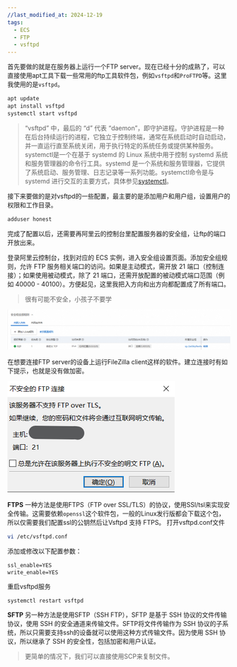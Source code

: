 ```yaml
---
//last_modified_at: 2024-12-19
tags:
  - ECS
  - FTP
  - vsftpd
---
```


首先要做的就是在服务器上运行一个FTP server。现在已经十分的成熟了，可以直接使用apt工具下载一些常用的ftp工具软件包，例如`vsftpd`和`ProFTPD`等。这里我使用的是`vsftpd`。

```bash
apt update
apt install vsftpd
systemctl start vsftpd
```
>  “vsftpd” 中，最后的 “d” 代表 “daemon”，即守护进程。守护进程是一种在后台持续运行的进程，它独立于控制终端，通常在系统启动时自动启动，并一直运行直至系统关闭，用于执行特定的系统任务或提供某种服务。
> systemctl是一个在基于 systemd 的 Linux 系统中用于控制 systemd 系统和服务管理器的命令行工具。systemd 是一个系统和服务管理器，它提供了系统启动、服务管理、日志记录等一系列功能。systemctl命令是与systemd 进行交互的主要方式，具体参见[systemctl](/_posts/note/2025-1-16-systemd和systemctl.md)。

接下来要做的是对vsftpd的一些配置，最主要的是添加用户和用户组，设置用户的权限和工作目录。

```bash
adduser honest
```

完成了配置以后，还需要再阿里云的控制台里配置服务器的安全组，让ftp的端口开放出来。

登录阿里云控制台，找到对应的 ECS 实例，进入安全组设置页面。添加安全组规则，允许 FTP 服务相关端口的访问。如果是主动模式，需开放 21 端口（控制连接）；如果使用被动模式，除了 21 端口，还需开放配置的被动模式端口范围（例如 40000 - 40100）。方便起见，这里我把入方向和出方向都配置成了所有端口。

> 很有可能不安全，小孩子不要学

![](/assets/images/blog/2025-01-16%20103849.png)

在想要连接FTP server的设备上运行FileZilla client这样的软件。建立连接时有如下提示，也就是没有做加密。

![](/assets/images/blog/2025-01-16%20105225.png)

**FTPS**
一种方法是使用FTPS（FTP over SSL/TLS）的协议，使用SSl/tsl来实现安全传输。这需要依赖`openssl`这个软件包，一般的Linux发行版都会下载这个包，所以仅需要我们配置ssl的公钥然后让Vsftpd 支持 FTPS。
打开vsftpd.conf文件
```bash
vi /etc/vsftpd.conf
```
添加或修改以下配置参数：
```plain
ssl_enable=YES
write_enable=YES
```
重启vsftpd服务
```bash
systemctl restart vsftpd
```
**SFTP**
另一种方法是使用SFTP（SSH FTP），SFTP 是基于 SSH 协议的文件传输协议，使用 SSH 的安全通道来传输文件。SFTP将文件传输作为 SSH 协议的子系统，所以只需要支持ssh的设备就可以使用这种方式传输文件。因为使用 SSH 协议，所以继承了 SSH 的安全性，包括加密和用户认证。
> 更简单的情况下，我们可以直接使用SCP来复制文件。